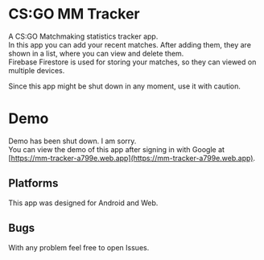 # CS:GO MM Tracker

A CS:GO Matchmaking statistics tracker app.  
In this app you can add your recent matches. After adding them, they are shown in a list, where you can view and delete them.  
Firebase Firestore is used for storing your matches, so they can viewed on multiple devices.

Since this app might be shut down in any moment, use it with caution.  

# Demo

Demo has been shut down. I am sorry.  
You can view the demo of this app after signing in with Google at [https://mm-tracker-a799e.web.app](https://mm-tracker-a799e.web.app).  

## Platforms

This app was designed for Android and Web.

## Bugs

With any problem feel free to open Issues. 
